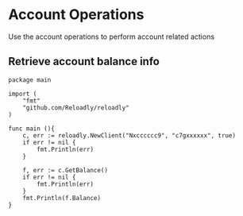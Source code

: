 # Account Operations

Use the account operations to perform account related actions

## Retrieve account balance info

```golang
package main

import (
	"fmt"
	"github.com/Reloadly/reloadly"
)

func main (){
	c, err := reloadly.NewClient("Nxcccccc9", "c7gxxxxxx", true)
	if err != nil {
		fmt.Println(err)
	}

	f, err := c.GetBalance()
	if err != nil {
		fmt.Println(err)
	}
	fmt.Println(f.Balance)
} 
```